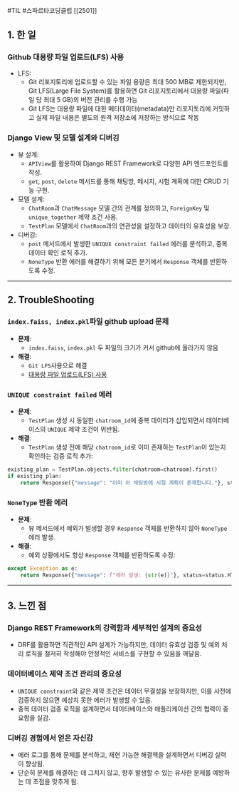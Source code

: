 #TIL #스파르타코딩클럽 [[2501]]

## 1. 한 일
### Github 대용량 파일 업로드(LFS) 사용
- LFS:
	- Git 리포지토리에 업로드할 수 있는 파일 용량은 최대 500 MB로 제한되지만, Git LFS(Large File System)를 활용하면 Git 리포지토리에서 대용량 파일(파일 당 최대 5 GB)의 버전 관리를 수행 가능
	- Git LFS는 대용량 파일에 대한 메타데이터(metadata)만 리포지토리에 커밋하고 실제 파일 내용은 별도의 원격 저장소에 저장하는 방식으로 작동

### Django View 및 모델 설계와 디버깅
- 뷰 설계:
    - `APIView`를 활용하여 Django REST Framework로 다양한 API 엔드포인트를 작성.
    - `get`, `post`, `delete` 메서드를 통해 채팅방, 메시지, 시험 계획에 대한 CRUD 기능 구현.
- 모델 설계:
    - `ChatRoom`과 `ChatMessage` 모델 간의 관계를 정의하고, `ForeignKey` 및 `unique_together` 제약 조건 사용.
    - `TestPlan` 모델에서 `ChatRoom`과의 연관성을 설정하고 데이터의 유효성을 보장.
- 디버깅:
    - `post` 메서드에서 발생한 `UNIQUE constraint failed` 에러를 분석하고, 중복 데이터 확인 로직 추가.
    - `NoneType` 반환 에러를 해결하기 위해 모든 분기에서 `Response` 객체를 반환하도록 수정.


---
## 2. TroubleShooting
### `index.faiss, index.pkl`파일 github upload 문제
- **문제**:
    - `index.faiss`, `index.pkl` 두 파일의 크기가 커서 github에 올라가지 않음
- **해결**:
    - `Git LFS`사용으로 해결
    - [대용량 파일 업로드(LFS) 사용](https://guide.ncloud-docs.com/docs/sourcecommit-use-lfs)

### `UNIQUE constraint failed` 에러
- **문제**:
    - `TestPlan` 생성 시 동일한 `chatroom_id`에 중복 데이터가 삽입되면서 데이터베이스의 `UNIQUE` 제약 조건이 위반됨.
- **해결**:
    - `TestPlan` 생성 전에 해당 `chatroom_id`로 이미 존재하는 `TestPlan`이 있는지 확인하는 검증 로직 추가:
```python
existing_plan = TestPlan.objects.filter(chatroom=chatroom).first()
if existing_plan:
    return Response({"message": "이미 이 채팅방에 시험 계획이 존재합니다."}, status=status.HTTP_400_BAD_REQUEST)
```

### `NoneType` 반환 에러
- **문제**:
    - 뷰 메서드에서 예외가 발생할 경우 `Response` 객체를 반환하지 않아 `NoneType` 에러 발생.
- **해결**:
	- 예외 상황에서도 항상 `Response` 객체를 반환하도록 수정:
```python
except Exception as e:
    return Response({"message": f"에러 발생: {str(e)}"}, status=status.HTTP_500_INTERNAL_SERVER_ERROR)
```


---
## 3. 느낀 점

### Django REST Framework의 강력함과 세부적인 설계의 중요성
- DRF를 활용하면 직관적인 API 설계가 가능하지만, 데이터 유효성 검증 및 예외 처리 로직을 철저히 작성해야 안정적인 서비스를 구현할 수 있음을 깨달음.

### 데이터베이스 제약 조건 관리의 중요성
- `UNIQUE constraint`와 같은 제약 조건은 데이터 무결성을 보장하지만, 이를 사전에 검증하지 않으면 예상치 못한 에러가 발생할 수 있음.
- 중복 데이터 검증 로직을 설계하면서 데이터베이스와 애플리케이션 간의 협력이 중요함을 실감.

### 디버깅 경험에서 얻은 자신감
- 에러 로그를 통해 문제를 분석하고, 재현 가능한 해결책을 설계하면서 디버깅 실력이 향상됨.
- 단순히 문제를 해결하는 데 그치지 않고, 향후 발생할 수 있는 유사한 문제를 예방하는 데 초점을 맞추게 됨.